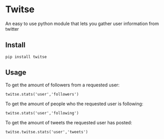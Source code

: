 # Twitse 
An easy to use python module that lets you gather user information from twitter

## Install
`pip install twitse`

## Usage
To get the amount of followers from a requested user:

`twitse.stats('user','followers')`

To get the amount of people who the requested user is following:

`twitse.stats('user','following')`

To get the amount of tweets the requested user has posted:

`twitse.twitse.stats('user','tweets')`
